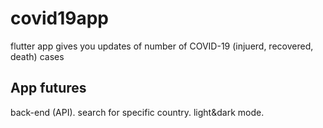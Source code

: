 # covid19app

flutter app gives you updates of number of COVID-19 (injuerd, recovered, death) cases

## App futures 
back-end (API).
search for specific country.
light&dark mode.

